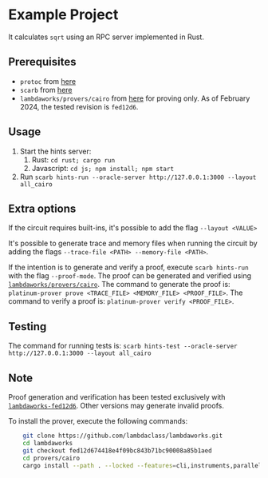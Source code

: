 # Example Project

It calculates `sqrt` using an RPC server implemented in Rust.

## Prerequisites

- `protoc` from [here](https://grpc.io/docs/protoc-installation/)
- `scarb` from [here](https://github.com/software-mansion/scarb/releases)
- `lambdaworks/provers/cairo` from [here](https://github.com/lambdaclass/lambdaworks/tree/fed12d674418e4f09bc843b71bc90008a85b1aed) for proving only. As of February 2024, the tested revision is `fed12d6`.

## Usage

1. Start the hints server:
    1. Rust: `cd rust; cargo run`
    2. Javascript: `cd js; npm install; npm start`
2. Run `scarb hints-run --oracle-server http://127.0.0.1:3000 --layout all_cairo`

## Extra options

If the circuit requires built-ins, it's possible to add the flag `--layout <VALUE>`

It's possible to generate trace and memory files when running the circuit
by adding the flags `--trace-file <PATH> --memory-file <PATH>`.

If the intention is to generate and verify a proof, execute `scarb hints-run` with the flag `--proof-mode`.
The proof can be generated and verified using [`lambdaworks/provers/cairo`](https://github.com/lambdaclass/lambdaworks/tree/fed12d674418e4f09bc843b71bc90008a85b1aed).
The command to generate the proof is: `platinum-prover prove <TRACE_FILE> <MEMORY_FILE> <PROOF_FILE>`.
The command to verify a proof is: `platinum-prover verify <PROOF_FILE>`.

## Testing

The command for running tests is: `scarb hints-test --oracle-server http://127.0.0.1:3000 --layout all_cairo`

## Note

Proof generation and verification has been tested exclusively with [`lambdaworks-fed12d6`](https://github.com/lambdaclass/lambdaworks/tree/fed12d674418e4f09bc843b71bc90008a85b1aed). Other versions may generate invalid proofs.

To install the prover, execute the following commands:
```bash
    git clone https://github.com/lambdaclass/lambdaworks.git
    cd lambdaworks
    git checkout fed12d674418e4f09bc843b71bc90008a85b1aed
    cd provers/cairo
    cargo install --path . --locked --features=cli,instruments,parallel
```
